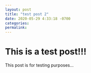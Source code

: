```yaml
---
layout: post
title: "test post 2"
date: 2020-05-29 4:33:18 -0700
categories:
permalink:
---
```


# This is a test post!!!

This post is for testing purposes...